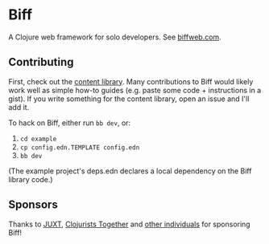 # Biff

A Clojure web framework for solo developers. See [biffweb.com](https://biffweb.com).

## Contributing

First, check out the [content library](https://biffweb.com/docs/library/). Many
contributions to Biff would likely work well as simple how-to guides (e.g. paste some
code + instructions in a gist). If you write something for the content library, open an issue
and I'll add it.

To hack on Biff, either run `bb dev`, or:

1. `cd example`
2. `cp config.edn.TEMPLATE config.edn`
4. `bb dev`

(The example project's deps.edn declares a local dependency on the Biff library
code.)

## Sponsors

Thanks to [JUXT](https://juxt.pro), [Clojurists
Together](https://www.clojuriststogether.org/) and [other
individuals](https://github.com/sponsors/jacobobryant) for sponsoring Biff!
